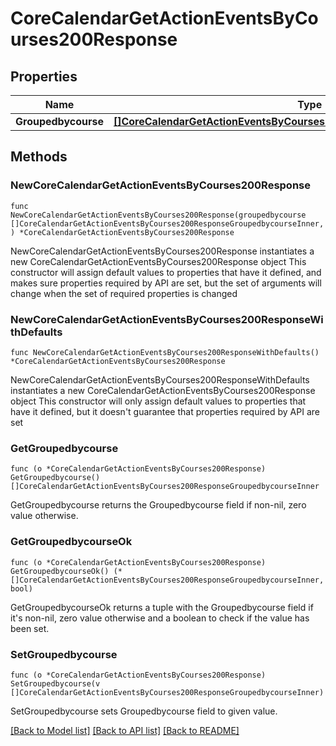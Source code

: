 # CoreCalendarGetActionEventsByCourses200Response

## Properties

Name | Type | Description | Notes
------------ | ------------- | ------------- | -------------
**Groupedbycourse** | [**[]CoreCalendarGetActionEventsByCourses200ResponseGroupedbycourseInner**](CoreCalendarGetActionEventsByCourses200ResponseGroupedbycourseInner.md) |  | 

## Methods

### NewCoreCalendarGetActionEventsByCourses200Response

`func NewCoreCalendarGetActionEventsByCourses200Response(groupedbycourse []CoreCalendarGetActionEventsByCourses200ResponseGroupedbycourseInner, ) *CoreCalendarGetActionEventsByCourses200Response`

NewCoreCalendarGetActionEventsByCourses200Response instantiates a new CoreCalendarGetActionEventsByCourses200Response object
This constructor will assign default values to properties that have it defined,
and makes sure properties required by API are set, but the set of arguments
will change when the set of required properties is changed

### NewCoreCalendarGetActionEventsByCourses200ResponseWithDefaults

`func NewCoreCalendarGetActionEventsByCourses200ResponseWithDefaults() *CoreCalendarGetActionEventsByCourses200Response`

NewCoreCalendarGetActionEventsByCourses200ResponseWithDefaults instantiates a new CoreCalendarGetActionEventsByCourses200Response object
This constructor will only assign default values to properties that have it defined,
but it doesn't guarantee that properties required by API are set

### GetGroupedbycourse

`func (o *CoreCalendarGetActionEventsByCourses200Response) GetGroupedbycourse() []CoreCalendarGetActionEventsByCourses200ResponseGroupedbycourseInner`

GetGroupedbycourse returns the Groupedbycourse field if non-nil, zero value otherwise.

### GetGroupedbycourseOk

`func (o *CoreCalendarGetActionEventsByCourses200Response) GetGroupedbycourseOk() (*[]CoreCalendarGetActionEventsByCourses200ResponseGroupedbycourseInner, bool)`

GetGroupedbycourseOk returns a tuple with the Groupedbycourse field if it's non-nil, zero value otherwise
and a boolean to check if the value has been set.

### SetGroupedbycourse

`func (o *CoreCalendarGetActionEventsByCourses200Response) SetGroupedbycourse(v []CoreCalendarGetActionEventsByCourses200ResponseGroupedbycourseInner)`

SetGroupedbycourse sets Groupedbycourse field to given value.



[[Back to Model list]](../README.md#documentation-for-models) [[Back to API list]](../README.md#documentation-for-api-endpoints) [[Back to README]](../README.md)


